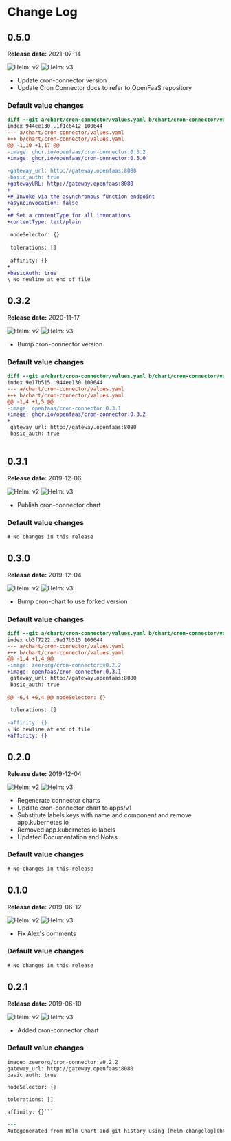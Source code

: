 # Change Log

## 0.5.0 

**Release date:** 2021-07-14

![Helm: v2](https://img.shields.io/static/v1?label=Helm&message=v2&color=inactive&logo=helm)
![Helm: v3](https://img.shields.io/static/v1?label=Helm&message=v3&color=informational&logo=helm)


* Update cron-connector version 
* Update Cron Connector docs to refer to OpenFaaS repository 

### Default value changes

```diff
diff --git a/chart/cron-connector/values.yaml b/chart/cron-connector/values.yaml
index 944ee130..1f1c6412 100644
--- a/chart/cron-connector/values.yaml
+++ b/chart/cron-connector/values.yaml
@@ -1,10 +1,17 @@
-image: ghcr.io/openfaas/cron-connector:0.3.2
+image: ghcr.io/openfaas/cron-connector:0.5.0
 
-gateway_url: http://gateway.openfaas:8080
-basic_auth: true
+gatewayURL: http://gateway.openfaas:8080
+
+# Invoke via the asynchronous function endpoint
+asyncInvocation: false
+
+# Set a contentType for all invocations
+contentType: text/plain
 
 nodeSelector: {}
 
 tolerations: []
 
 affinity: {}
+
+basicAuth: true
\ No newline at end of file
```

## 0.3.2 

**Release date:** 2020-11-17

![Helm: v2](https://img.shields.io/static/v1?label=Helm&message=v2&color=inactive&logo=helm)
![Helm: v3](https://img.shields.io/static/v1?label=Helm&message=v3&color=informational&logo=helm)


* Bump cron-connector version 

### Default value changes

```diff
diff --git a/chart/cron-connector/values.yaml b/chart/cron-connector/values.yaml
index 9e17b515..944ee130 100644
--- a/chart/cron-connector/values.yaml
+++ b/chart/cron-connector/values.yaml
@@ -1,4 +1,5 @@
-image: openfaas/cron-connector:0.3.1
+image: ghcr.io/openfaas/cron-connector:0.3.2
+
 gateway_url: http://gateway.openfaas:8080
 basic_auth: true
 
```

## 0.3.1 

**Release date:** 2019-12-06

![Helm: v2](https://img.shields.io/static/v1?label=Helm&message=v2&color=inactive&logo=helm)
![Helm: v3](https://img.shields.io/static/v1?label=Helm&message=v3&color=informational&logo=helm)


* Publish cron-connector chart 

### Default value changes

```diff
# No changes in this release
```

## 0.3.0 

**Release date:** 2019-12-04

![Helm: v2](https://img.shields.io/static/v1?label=Helm&message=v2&color=inactive&logo=helm)
![Helm: v3](https://img.shields.io/static/v1?label=Helm&message=v3&color=informational&logo=helm)


* Bump cron-chart to use forked version 

### Default value changes

```diff
diff --git a/chart/cron-connector/values.yaml b/chart/cron-connector/values.yaml
index cb3f7222..9e17b515 100644
--- a/chart/cron-connector/values.yaml
+++ b/chart/cron-connector/values.yaml
@@ -1,4 +1,4 @@
-image: zeerorg/cron-connector:v0.2.2
+image: openfaas/cron-connector:0.3.1
 gateway_url: http://gateway.openfaas:8080
 basic_auth: true
 
@@ -6,4 +6,4 @@ nodeSelector: {}
 
 tolerations: []
 
-affinity: {}
\ No newline at end of file
+affinity: {}
```

## 0.2.0 

**Release date:** 2019-12-04

![Helm: v2](https://img.shields.io/static/v1?label=Helm&message=v2&color=inactive&logo=helm)
![Helm: v3](https://img.shields.io/static/v1?label=Helm&message=v3&color=informational&logo=helm)


* Regenerate connector charts 
* Update cron-connector chart to apps/v1 
* Substitute labels keys with name and component and remove app.kubernetes.io 
* Removed app.kubernetes.io labels 
* Updated Documentation and Notes 

### Default value changes

```diff
# No changes in this release
```

## 0.1.0 

**Release date:** 2019-06-12

![Helm: v2](https://img.shields.io/static/v1?label=Helm&message=v2&color=inactive&logo=helm)
![Helm: v3](https://img.shields.io/static/v1?label=Helm&message=v3&color=informational&logo=helm)


* Fix Alex's comments 

### Default value changes

```diff
# No changes in this release
```

## 0.2.1 

**Release date:** 2019-06-10

![Helm: v2](https://img.shields.io/static/v1?label=Helm&message=v2&color=inactive&logo=helm)
![Helm: v3](https://img.shields.io/static/v1?label=Helm&message=v3&color=informational&logo=helm)


* Added cron-connector chart 

### Default value changes

```diff
image: zeerorg/cron-connector:v0.2.2
gateway_url: http://gateway.openfaas:8080
basic_auth: true

nodeSelector: {}

tolerations: []

affinity: {}```

---
Autogenerated from Helm Chart and git history using [helm-changelog](https://github.com/mogensen/helm-changelog)
